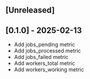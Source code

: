 ## [Unreleased]

## [0.1.0] - 2025-02-13

- Add jobs_pending metric
- Add jobs_processed metric
- Add jobs_failed metric
- Add workers_total metric
- Add workers_working metric
